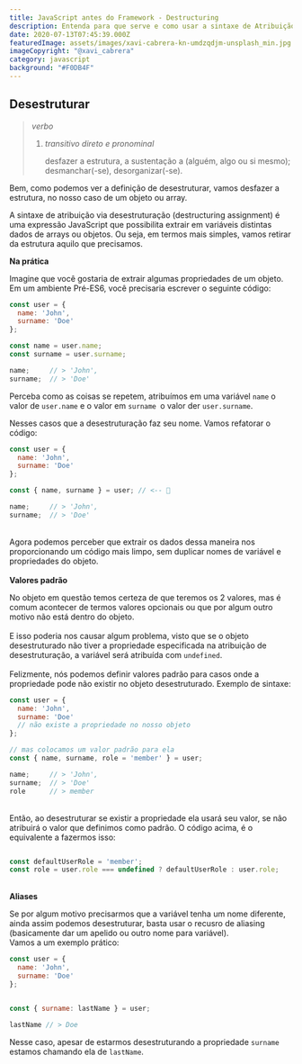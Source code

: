 ```yaml
---
title: JavaScript antes do Framework - Destructuring
description: Entenda para que serve e como usar a sintaxe de Atribuição via desestruturação.
date: 2020-07-13T07:45:39.000Z
featuredImage: assets/images/xavi-cabrera-kn-umdzqdjm-unsplash_min.jpg
imageCopyright: "@xavi_cabrera"
category: javascript
background: "#F0DB4F"
---
```

## Desestruturar

> *verbo*
>
> 1. *transitivo direto e pronominal*
>
>    desfazer a estrutura, a sustentação a (alguém, algo ou si mesmo); desmanchar(-se), desorganizar(-se).

Bem, como podemos ver a definição de desestruturar, vamos desfazer a estrutura, no nosso caso de um objeto ou array.

A sintaxe de atribuição via desestruturação (destructuring assignment) é uma expressão JavaScript que possibilita extrair em variáveis distintas dados de arrays ou objetos. Ou seja, em termos mais simples, vamos retirar da estrutura aquilo que precisamos.



**Na prática**

Imagine que você gostaria de extrair algumas propriedades de um objeto. Em um ambiente Pré-ES6, você precisaria escrever o seguinte código:



```javascript
const user = {
  name: 'John',
  surname: 'Doe'
};

const name = user.name;
const surname = user.surname;

name;     // > 'John',
surname;  // > 'Doe'
```



Perceba como as coisas se repetem, atribuímos em uma variável `name` o valor de `user.name` e o valor em `surname `o valor der `user.surname`.

Nesses casos que a desestruturação faz seu nome. Vamos refatorar o código:



```javascript
const user = {
  name: 'John',
  surname: 'Doe'
};

const { name, surname } = user; // <-- 🤪

name;     // > 'John',
surname;  // > 'Doe'
```

\
Agora podemos perceber que extrair os dados dessa maneira nos proporcionando um código mais limpo, sem duplicar nomes de variável e propriedades do objeto.\
\
**Valores padrão**

No objeto em questão temos certeza de que teremos os 2 valores, mas é comum acontecer de termos valores opcionais ou que por algum outro motivo não está dentro do objeto.\
\
E isso poderia nos causar algum problema, visto que se o objeto desestruturado não tiver a propriedade especificada na atribuição de desestruturação, a variável será atribuída com `undefined`.\
\
Felizmente, nós podemos definir valores padrão para casos onde a propriedade pode não existir no objeto desestruturado. Exemplo de sintaxe:

```javascript
const user = {
  name: 'John',
  surname: 'Doe'
  // não existe a propriedade no nosso objeto
};

// mas colocamos um valor padrão para ela
const { name, surname, role = 'member' } = user; 

name;     // > 'John',
surname;  // > 'Doe'
role      // > member
```

\
Então, ao desestruturar se existir a propriedade ela usará seu valor, se não atribuirá o valor que definimos como padrão. O código acima, é o equivalente a fazermos isso:

```javascript

const defaultUserRole = 'member';
const role = user.role === undefined ? defaultUserRole : user.role;
```

\
**Aliases**

Se por algum motivo precisarmos que a variável tenha um nome diferente, ainda assim podemos desestruturar, basta usar o recusro de aliasing (basicamente dar um apelido ou outro nome para variável).\
Vamos a um exemplo prático:

```javascript
const user = {
  name: 'John',
  surname: 'Doe'
};


const { surname: lastName } = user;

lastName // > Doe

```

Nesse caso, apesar de estarmos desestruturando a propriedade `surname` estamos chamando ela de `lastName`.